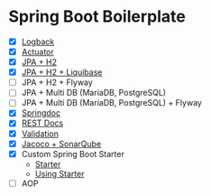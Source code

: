 # Spring Boot Boilerplate

- [x] [Logback](logback)
- [x] [Actuator](actuator)
- [x] [JPA + H2](jpa-h2)
- [x] [JPA + H2 + Liquibase](jpa-h2-liquibase)
- [ ] JPA + H2 + Flyway
- [ ] JPA + Multi DB (MariaDB, PostgreSQL)
- [ ] JPA + Multi DB (MariaDB, PostgreSQL) + Flyway
- [x] [Springdoc](springdoc)
- [x] [REST Docs](rest-docs)
- [x] [Validation](validation)
- [x] [Jacoco + SonarQube](jacoco-sonarqube)
- [x] Custom Spring Boot Starter
  - [Starter](custom-starter/sample-spring-boot-starter)
  - [Using Starter](custom-starter/using-starter)
- [ ] AOP